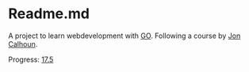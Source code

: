 # Readme.md

A project to learn webdevelopment with [GO](https://go.dev/). Following a course by [Jon Calhoun](https://www.calhoun.io/).

Progress: [17.5 ](https://courses.calhoun.io/lessons/les_wdv2_read_request_context)